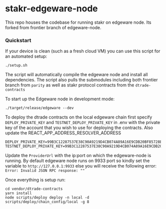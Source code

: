 # stakr-edgeware-node

This repo houses the codebase for running stakr on edgeware node. Its forked from frontier branch of edgeware-node. 

### Quickstart
If your device is clean (such as a fresh cloud VM) you can use this
script for an automated setup:
```
./setup.sh
```

The script will automatically compile the edgeware node and install all dependencies. The script also pulls the submodules including both frontier branch from `parity` as well as stakr protocol contracts from the `dtrade-contracts`
 

To start up the Edgeware node in development mode:
```
./target/release/edgeware --dev
```

To deploy the dtrade contracts on the local edgeware chain first specify `DEPLOY_PRIVATE_KEY`  and `TESTNET_DEPLOY_PRIVATE_KEY` in .env with the private key of the account that you wish to use for deploying the contracts. Also update the REACT_APP_ADDRESS_RESOLVER_ADDRESS 

```
DEPLOY_PRIVATE_KEY=99B3C12287537E38C90A9219D4CB074A89A16E9CDB20BF85728EBD97C343E342
TESTNET_DEPLOY_PRIVATE_KEY=99B3C12287537E38C90A9219D4CB074A89A16E9CDB20BF85728EBD97C343E342
```

Update the `ProviderUrl` with the ip:port on which the edgeware-node is running. By default edgeware node runs on 9933 port so kindly set the variable to `http://127.0.0.1:9933` else you will receive the following error: `Error: Invalid JSON RPC response: ""`


Once everything is setup run:
```
cd vendor/dtrade-contracts
yarn install 
node scripts/deploy deploy -n local -d scripts/deploy/chain_config/local -g 8
```
